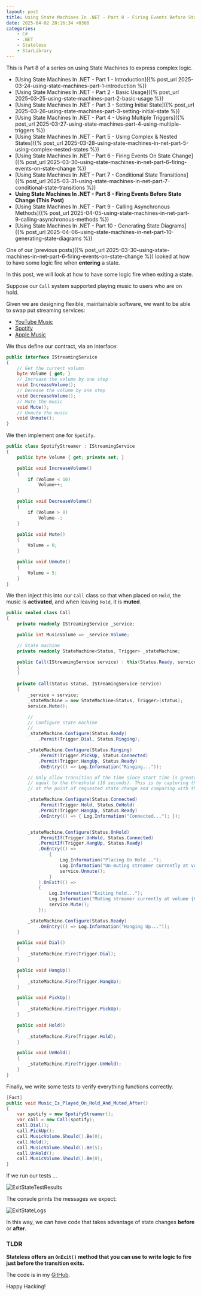 ```yaml
---
layout: post
title: Using State Machines In .NET - Part 8 - Firing Events Before State Change
date: 2025-04-02 20:16:34 +0300
categories:
    - C#
    - .NET
    - Stateless
    - StarLibrary
---
```


This is Part 8 of a series on using State Machines to express complex logic.

- [Using State Machines In .NET  - Part 1 - Introduction]({% post_url 2025-03-24-using-state-machines-part-1-introduction %})
- [Using State Machines In .NET  - Part 2 - Basic Usage]({% post_url 2025-03-25-using-state-machines-part-2-basic-usage %})
- [Using State Machines In .NET  - Part 3 - Setting Initial State]({% post_url 2025-03-26-using-state-machines-part-3-setting-initial-state %})
- [Using State Machines In .NET  - Part 4 - Using Multiple Triggers]({% post_url 2025-03-27-using-state-machines-part-4-using-multiple-triggers %})
- [Using State Machines In .NET - Part 5 - Using Complex & Nested States]({% post_url 2025-03-28-using-state-machines-in-net-part-5-using-complex-nested-states %})
- [Using State Machines In .NET - Part 6 - Firing Events On State Change]({% post_url 2025-03-30-using-state-machines-in-net-part-6-firing-events-on-state-change %})
- [Using State Machines In .NET - Part 7 - Conditional State Transitions]({% post_url 2025-03-31-using-state-machines-in-net-part-7-conditional-state-transitions %})
- **Using State Machines In .NET - Part 8 - Firing Events Before State Change (This Post)**
- [Using State Machines In .NET - Part 9 - Calling Asynchronous Methods]({% post_url 2025-04-05-using-state-machines-in-net-part-9-calling-asynchronous-methods %})
- [Using State Machines In .NET - Part 10 - Generating State Diagrams]({% post_url 2025-04-06-using-state-machines-in-net-part-10-generating-state-diagrams %})

One of our [previous posts]({% post_url 2025-03-30-using-state-machines-in-net-part-6-firing-events-on-state-change %}) looked at how to have some logic fire when **entering** a state.

In this post, we will look at how to have some logic fire when exiting a state.

Suppose our `Call` system supported playing music to users who are on hold.

Given we are designing flexible, maintainable software, we want to be able to swap put streaming services:

- [YouTube Music](https://music.youtube.com/)
- [Spotify](https://open.spotify.com/)
- [Apple Music](https://music.apple.com/us/new)

We thus define our contract, via an interface:

```c#
public interface IStreamingService
{
    // Get the current volumn
    byte Volume { get; }
    // Increase the volume by one step
    void IncreaseVolume();
    // Decease the volume by one step
    void DecreaseVolume();
    // Mute the music
    void Mute();
    // Unmute the music
    void Unmute();
}
```

We then implement one for `Spotify`.

```c#
public class SpotifyStreamer : IStreamingService
{
    public byte Volume { get; private set; }

    public void IncreaseVolume()
    {
        if (Volume < 10)
            Volume++;
    }

    public void DecreaseVolume()
    {
        if (Volume > 0)
            Volume--;
    }

    public void Mute()
    {
        Volume = 0;
    }

    public void Unmute()
    {
        Volume = 5;
    }
}
```

We then inject this into our `Call` class so that when placed on `Hold`, the music is **activated**, and when leaving `Hold`, it is **muted**.

```c#
public sealed class Call
{
    private readonly IStreamingService _service;

    public int MusicVolume => _service.Volume;

    // State machine
    private readonly StateMachine<Status, Trigger> _stateMachine;

    public Call(IStreamingService service) : this(Status.Ready, service)
    {
    }

    private Call(Status status, IStreamingService service)
    {
        _service = service;
        _stateMachine = new StateMachine<Status, Trigger>(status);
        service.Mute();

        //
        // Configure state machine
        //
        _stateMachine.Configure(Status.Ready)
            .Permit(Trigger.Dial, Status.Ringing);

        _stateMachine.Configure(Status.Ringing)
            .Permit(Trigger.PickUp, Status.Connected)
            .Permit(Trigger.HangUp, Status.Ready)
            .OnEntry(() => Log.Information("Ringing..."));

        // Only allow transition of the time since start time is greater than or
        // equal to the threshold (10 seconds). This is by capturing the current time
        // at the point of requested state change and comparing with the start time

        _stateMachine.Configure(Status.Connected)
            .Permit(Trigger.Hold, Status.OnHold)
            .Permit(Trigger.HangUp, Status.Ready)
            .OnEntry(() => { Log.Information("Connected..."); });


        _stateMachine.Configure(Status.OnHold)
            .PermitIf(Trigger.UnHold, Status.Connected)
            .PermitIf(Trigger.HangUp, Status.Ready)
            .OnEntry(() =>
                {
                    Log.Information("Placing On Hold...");
                    Log.Information("Un-muting streamer currently at volume {Volume}...", service.Volume);
                    service.Unmute();
                }
            ).OnExit(() =>
            {
                Log.Information("Exiting hold...");
                Log.Information("Muting streamer currently at volume {Volume}... ...", service.Volume);
                service.Mute();
            });

        _stateMachine.Configure(Status.Ready)
            .OnEntry(() => Log.Information("Hanging Up..."));
    }

    public void Dial()
    {
        _stateMachine.Fire(Trigger.Dial);
    }

    public void HangUp()
    {
        _stateMachine.Fire(Trigger.HangUp);
    }

    public void PickUp()
    {
        _stateMachine.Fire(Trigger.PickUp);
    }

    public void Hold()
    {
        _stateMachine.Fire(Trigger.Hold);
    }

    public void UnHold()
    {
        _stateMachine.Fire(Trigger.UnHold);
    }
}
```

Finally, we write some tests to verify everything functions correctly.

```c#
[Fact]
public void Music_Is_Played_On_Hold_And_Muted_After()
{
    var spotify = new SpotifyStreamer();
    var call = new Call(spotify);
    call.Dial();
    call.PickUp();
    call.MusicVolume.Should().Be(0);
    call.Hold();
    call.MusicVolume.Should().Be(5);
    call.UnHold();
    call.MusicVolume.Should().Be(0);
}
```

If we run our tests ...

![ExitStateTestResults](../images/2025/04/ExitStateTestResults.png)

The console prints the messages we expect:

![ExitStateLogs](../images/2025/04/ExitStateLogs.png)

In this way, we can have code that takes advantage of state changes **before** or **after**.

### TLDR

**Stateless offers an `OnExit()` method that you can use to write logic to fire just before the transition exits.**

The code is in my [GitHub](https://github.com/conradakunga/BlogCode/tree/master/2025-04-01%20-%20State%20Machines%20Part%208).

Happy Hacking!
